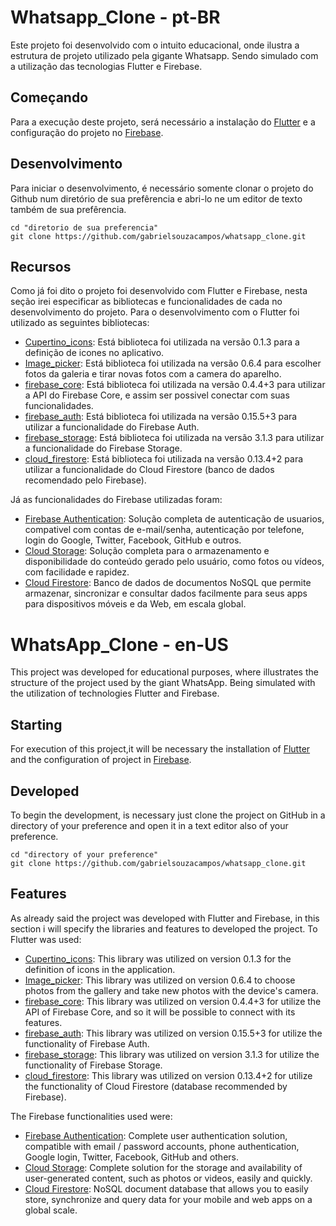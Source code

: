 # Whatsapp_Clone - pt-BR
Este projeto foi desenvolvido com o intuito educacional, onde ilustra a estrutura de projeto utilizado pela gigante Whatsapp. Sendo simulado com a utilização das tecnologias Flutter e Firebase.

## Começando
Para a execução deste projeto, será necessário a instalação do [Flutter](https://flutter.dev/docs/get-started/install) e a configuração do projeto no [Firebase](https://firebase.google.com/docs/flutter/setup).

## Desenvolvimento
Para iniciar o desenvolvimento, é necessário somente clonar o projeto do Github num diretório de sua prefêrencia e abri-lo ne um editor de texto também de sua prefêrencia.

```shell
cd "diretorio de sua preferencia"
git clone https://github.com/gabrielsouzacampos/whatsapp_clone.git
```

## Recursos
Como já foi dito o projeto foi desenvolvido com Flutter e Firebase, nesta seção irei especificar as bibliotecas e funcionalidades de cada no desenvolvimento do projeto. Para o 
desenvolvimento com o Flutter foi utilizado as seguintes bibliotecas:

- [Cupertino_icons](https://pub.dev/packages/cupertino_icons): Está biblioteca foi utilizada na versão 0.1.3 para a definição de icones no aplicativo.
- [Image_picker](https://pub.dev/packages/image_picker): Está biblioteca foi utilizada na versão 0.6.4 para escolher fotos da galeria e tirar novas fotos com a camera do aparelho.
- [firebase_core](https://pub.dev/packages/firebase_core): Está biblioteca foi utilizada na versão 0.4.4+3 para utilizar a API do Firebase Core, e assim ser possivel conectar com suas funcionalidades.
- [firebase_auth](https://pub.dev/packages/firebase_auth): Está biblioteca foi utilizada na versão 0.15.5+3 para utilizar a funcionalidade do Firebase Auth.
- [firebase_storage](https://pub.dev/packages/firebase_storage): Está biblioteca foi utilizada na versão 3.1.3 para utilizar a funcionalidade do Firebase Storage.
- [cloud_firestore](https://pub.dev/packages/cloud_firestore): Está biblioteca foi utilizada na versão 0.13.4+2 para utilizar a funcionalidade do Cloud Firestore (banco de dados recomendado pelo Firebase).

Já as funcionalidades do Firebase utilizadas foram:
- [Firebase Authentication](https://firebase.google.com/docs/auth): Solução completa de autenticação de usuarios, compativel com contas de e-mail/senha, autenticação por telefone, login do Google, Twitter, Facebook, GitHub e outros.
- [Cloud Storage](https://firebase.google.com/docs/storage): Solução completa para o armazenamento e disponibilidade do conteúdo gerado pelo usuário, como fotos ou vídeos, com  facilidade e rapidez.
- [Cloud Firestore](https://firebase.google.com/docs/firestore): Banco de dados de documentos NoSQL que permite armazenar, sincronizar e consultar dados facilmente para seus apps para dispositivos móveis e da Web, em escala global.

# WhatsApp_Clone - en-US
This project was developed for educational purposes, where illustrates the structure of the project used by the giant WhatsApp. Being simulated with the utilization of technologies Flutter and Firebase.

## Starting
For execution of this project,it will be necessary the installation of [Flutter](https://flutter.dev/docs/get-started/install) and the configuration of project in [Firebase](https://firebase.google.com/docs/flutter/setup).

## Developed
To begin the development, is necessary just clone the project on GitHub in a directory of your preference and open it in a text editor also of your preference.

```shell
cd "directory of your preference"
git clone https://github.com/gabrielsouzacampos/whatsapp_clone.git
```

## Features
As already said the project was developed with Flutter and Firebase, in this section i will specify the libraries and features to developed the project. To Flutter was used:

- [Cupertino_icons](https://pub.dev/packages/cupertino_icons): This library was utilized on version 0.1.3 for the definition of icons in the application.
- [Image_picker](https://pub.dev/packages/image_picker): This library was utilized on version 0.6.4 to choose photos from the gallery and take new photos with the device's camera.
- [firebase_core](https://pub.dev/packages/firebase_core): This library was utilized on version 0.4.4+3 for utilize the API of Firebase Core, 
and so it will be possible to connect with its features.
- [firebase_auth](https://pub.dev/packages/firebase_auth): This library was utilized on version 0.15.5+3 for utilize the functionality of Firebase Auth.
- [firebase_storage](https://pub.dev/packages/firebase_storage): This library was utilized on version 3.1.3 for utilize the functionality of Firebase Storage.
- [cloud_firestore](https://pub.dev/packages/cloud_firestore): This library was utilized on version 0.13.4+2 for utilize the functionality of Cloud Firestore (database recommended by Firebase).


The Firebase functionalities used were:
- [Firebase Authentication](https://firebase.google.com/docs/auth): Complete user authentication solution, compatible with email / password accounts, phone authentication, Google login, Twitter, Facebook, GitHub and others.
- [Cloud Storage](https://firebase.google.com/docs/storage): Complete solution for the storage and availability of user-generated content, such as photos or videos, easily and quickly.
- [Cloud Firestore](https://firebase.google.com/docs/firestore): NoSQL document database that allows you to easily store, synchronize and query data for your mobile and web apps on a global scale.
